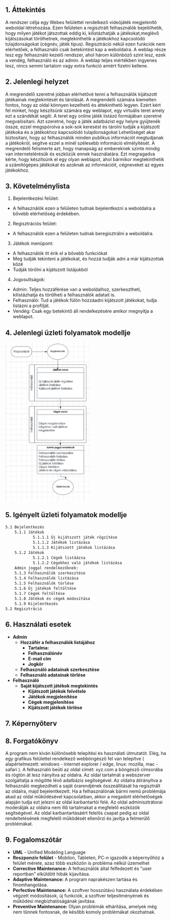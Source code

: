 ## 1. Áttekintés
A rendszer célja egy Webes felülettel rendelkező videójáték megjelenítő weboldal létrehozása. Ezen felületen a regisztrált felhasználók bejelölhetik, hogy milyen játékot játszottak eddig ki, kilistázhatják a játékokat,meglévő kijátszásokat törölhetnek, megtekinthetik a játékokhoz kapcsolódó tulajdonságokat (cégnév, játék típus). Regisztráció nékül ezen funkciók nem elérhetőek, a felhasználó csak betekintést kap a weboldalra. A weblap része lesz egy felhasználó kezelő rendszer, ahol három különböző szint lesz, ezek a vendég, felhasználó és az admin. A weblap teljes mértékben ingyenes lesz, nincs semmi tartalom vagy extra funkció amiért fizetni kellene.

## 2. Jelenlegi helyzet

A megrendelő szeretné jobban elérhetővé tenni a felhasználók kijátszott játékainak megtekintését és tárolását.
A megrendelő számára kiemelten fontos, hogy az oldal könnyen kezelhető és áttekinthető legyen. Ezért kért fel minket, hogy készítsünk számára egy weblapot, egy virtuális teret amely ezt a szándékát segíti.
A teret egy online játék listázó formájában szeretné megvalósítani.
Azt szeretné, hogy a játék adatbázist egy helyre gyűjtenék össze, ezzel megspórolva a sok-sok keresést és tárolni tudják a kijátszott játékoka és a játékokhoz kapcsolódó tulajdonságokat
Lehetőséget akar biztosítani, hogy az felhasználók minden publikus információt megtudjanak a játékokról, segítve ezzel a minél szélesebb információ elmélyítését. A megrendelő felismerte azt, hogy manapság az embereknek szinte mindig van internetelérésük és eszközük ennek használatára.
Ezt megragadva kérte, hogy készítsünk el egy olyan weblapot, ahol bármikor megtekinthetik a számítógépes játékokat és azoknak az információit, cégneveket az egyes játékokhoz.

## 3. Követelménylista

1. Bejelentkezési felület:
 * A felhasználók ezen a felületen tudnak bejelentkezni a weboldalra a bővebb elérhetőség érdekében.
2. Regisztrációs felület:
 * A felhasználók ezen a felületen tudnak beregisztrálni a weboldalra.
3. Játékok menüpont:
 * A felhasználók itt érik el a bővebb funkciókat
 * Meg tudják tekinteni a játékokat, és hozzá tudják adni a már kijátszottak közé
 * Tudják törölni a kijátszott listájukból
4. Jogosultságok:
 * Admin: Teljes hozzáférése van a weboldalhoz, szerkesztheti, kilistázhatja és törölheti a felhasználók adatait is.
 * Felhasználó: Tud a játékok fülön hozzáadni kijátszott játékokat, tudja listázni a profilját.
 * Vendég: Csak egy betekintő áll rendelkezésére amikor megnyitja a weblapot.

 ## 4. Jelenlegi üzleti folyamatok modellje

![Jelenlegi üzleti folyamatok modellje](../Doc/Pictures/functional_specification_4.png)

## 5. Igényelt üzleti folyamatok modellje
    5.1 Bejelentkezés
        5.1.1 Játékok
                5.1.1.1 Új kijátszott játék rögzítése
                5.1.1.2 Játékok listázása
                5.1.1.3 Kijátszott játékok listázása
        5.1.2 Játékok
                5.1.2.1 Cégek listáázsa
                5.1.2.2 Cégekhez való játékok listázása
        Admin joggal rendelkezőknek:
        5.1.3 Felhasználók szerkesztése
        5.1.4 Felhasználók listázása
        5.1.5 Felhasználók törlése
        5.1.6 Új játékok feltöltése
        5.1.7 Cégek feltöltése
        5.1.8 Játékok és cégek módosítása
        5.1.9 Kijelentkezés
    5.2 Regisztráció

## 6. Használati esetek

- **Admin**
  - **Hozzáfér a felhasználók listájához**
    - **Tartalma:**
    - **Felhasználónév**
    - **E-mail cím**
    - **Jogkör**
  - **Felhasználó adatainak szerkesztése**
  - **Felhasználó adatainak törlése**
- **Felhasználó**
  - **Saját kijátszott játékok megtekintés**
    - **Kijátszott játékok felvétele**
    - **Játékok megjelenítése**
    - **Cégek megjelenítése**
    - **Kijátszott játékok törlése**

## 7. Képernyőterv

## 8. Forgatókönyv

 A program nem kíván különösebb telepítési és használati útmutatót. Elég, ha egy grafikus felülettel rendelkező webböngésző fel van telepítve ( alapértelmezett: windows - internet explorer / edge, linux: mozilla, mac - safari ). A felhasználó beüti az oldal címét: xyz.com a böngésző címsorába és rögtön át lesz irányítva az oldalra. Az oldal tartalmát a webszerver szolgáltatja a mögötte lévő adatbázis segítségével. Az oldalra átírányítva a felhasználó megkezdheti a saját órarendjének összeállítását ha regisztrált az oldalra, majd bejelentkezett. Ha a felhasználónak bármi nemű problémája akad az oldal működésével kapcsolatban, akkor a megadott elérhetőségek alapján tudja ezt jelezni az oldal karbantartói felé.
 Az oldal adminisztrátorai moderálják az oldalra nem illő tartalmakat a megfelelő eszközök segítségével.
 Az oldal karbantartásáért felelős csapat pedig az oldal rendeltetésének megfelelő működését ellenőrzi és javítja a felmerülő problémákat.

 ## 9. Fogalomszótár
- **UML** - Unified Modeling Language
- **Reszponzív felület** - Mobilon, Tableten, PC-n igazodik a
képernyőhöz a felület mérete, azaz több eszközön is probléma nélkül
üzemelhet
- **Corrective Maintenance:** A felhasználók által felfedezett és "user reportban"
elküldött hibák kijavítása.
- **Adaptive Maintenance:** A program naprakészen tartása és finomhangolása.
- **Perfective Maintenance:** A szoftver hosszútávú használata érdekében végzett
módosítások, új funkciók, a szoftver teljesítményének és működési
megbízhatóságának javítása.
- **Preventive Maintenance:** Olyan problémák elhárítása, amelyek még nem
tűnnek fontosnak, de később komoly problémákat okozhatnak.